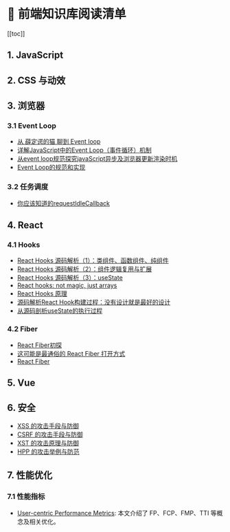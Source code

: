# 📔 前端知识库阅读清单

[[toc]]

## 1. JavaScript


## 2. CSS 与动效


## 3. 浏览器

### 3.1 Event Loop

- [从 薛定谔的猫 聊到 Event loop](https://mp.weixin.qq.com/s?__biz=MzA5NzkwNDk3MQ==&mid=2650590107&idx=1&sn=fc447ad74a10ab6d0840c0fd2a7c8ac6&chksm=8891dbbfbfe652a9ccb7376dc0bf1ef16ad1f0ab1e2716165b464cf4eb14b042dcf934044a5b&mpshare=1&scene=1&srcid=%23rd)
- [详解JavaScript中的Event Loop（事件循环）机制](https://zhuanlan.zhihu.com/p/33058983)
- [从event loop规范探究javaScript异步及浏览器更新渲染时机 ](https://github.com/aooy/blog/issues/5)
- [Event Loop的规范和实现](https://juejin.im/post/5a6155126fb9a01cb64edb45)

### 3.2 任务调度

- [你应该知道的requestIdleCallback](https://juejin.im/post/5ad71f39f265da239f07e862)

## 4. React

### 4.1 Hooks

- [React Hooks 源码解析（1）：类组件、函数组件、纯组件](https://me.ursb.me/archives/201.html)
- [React Hooks 源码解析（2）：组件逻辑复用与扩展](https://me.ursb.me/archives/205.html)
- [React Hooks 源码解析（3）：useState](https://me.ursb.me/archives/useState.html)
- [React hooks: not magic, just arrays](https://medium.com/@ryardley/react-hooks-not-magic-just-arrays-cd4f1857236e)
- [React Hooks 原理](https://github.com/brickspert/blog/issues/26)
- [源码解析React Hook构建过程：没有设计就是最好的设计](https://mp.weixin.qq.com/s?__biz=MzUxMzcxMzE5Ng==&mid=2247491845&idx=1&sn=8992994eb5674f14a2ea5250c5b517ec&chksm=f9525446ce25dd50f4895894cb39fb509424107d44da7768be75bc653882c530d69fa9320ea2&mpshare=1&scene=1&srcid=%23rd)
- [从源码剖析useState的执行过程](https://juejin.im/post/5cc809d2f265da036c579620)

### 4.2 Fiber

- [React Fiber初探](https://juejin.im/post/5a2276d5518825619a027f57)
- [这可能是最通俗的 React Fiber 打开方式](https://juejin.im/post/5dadc6045188255a270a0f85)
- [React Fiber](https://juejin.im/post/5ab7b3a2f265da2378403e57)

## 5. Vue


## 6. 安全

- [XSS 的攻击手段与防御](https://me.ursb.me/archives/cs.html)
- [CSRF 的攻击手段与防御](https://me.ursb.me/archives/csrf.html)
- [XST 的攻击原理与防御](https://me.ursb.me/archives/xst.html)
- [HPP 的攻击举例与防范](https://me.ursb.me/archives/hpp.html)

## 7. 性能优化

### 7.1 性能指标

- [User-centric Performance Metrics](https://developers.google.com/web/fundamentals/performance/user-centric-performance-metrics): 本文介绍了 FP、FCP、FMP、TTI 等概念及相关优化。
